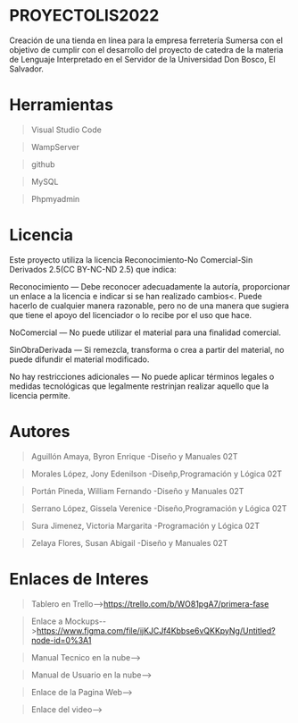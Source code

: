 # PROYECTOLIS2022
Creación de una tienda en línea para la empresa ferretería Sumersa con el objetivo de cumplir con el desarrollo del proyecto de catedra de la materia de Lenguaje Interpretado en el Servidor de la Universidad Don Bosco, El Salvador. 

# Herramientas
>Visual Studio Code

>WampServer

>github

>MySQL 

>Phpmyadmin

# Licencia
Este proyecto utiliza la licencia Reconocimiento-No Comercial-Sin Derivados 2.5(CC BY-NC-ND 2.5) que indica:

Reconocimiento — Debe reconocer adecuadamente la autoría, proporcionar un enlace a la licencia e indicar si se han realizado cambios<. Puede hacerlo de cualquier manera razonable, pero no de una manera que sugiera que tiene el apoyo del licenciador o lo recibe por el uso que hace.

NoComercial — No puede utilizar el material para una finalidad comercial.

SinObraDerivada — Si remezcla, transforma o crea a partir del material, no puede difundir el material modificado.

No hay restricciones adicionales — No puede aplicar términos legales o medidas tecnológicas que legalmente restrinjan realizar aquello que la licencia permite.

# Autores
>Aguillón Amaya, Byron Enrique -Diseño y Manuales 02T

>Morales López, Jony Edenilson -Diseñp,Programación y Lógica 02T

>Portán Pineda, William Fernando -Diseño y Manuales 02T

>Serrano López, Gissela Verenice -Diseño,Programación y Lógica 02T

>Sura Jimenez, Victoria Margarita -Programación y Lógica 02T

>Zelaya Flores, Susan Abigail -Diseño y Manuales 02T

# Enlaces de Interes 
>Tablero en Trello-->https://trello.com/b/WO81pgA7/primera-fase

>Enlace a Mockups-->https://www.figma.com/file/ijKJCJf4Kbbse6vQKKpyNg/Untitled?node-id=0%3A1

>Manual Tecnico en la nube-->

>Manual de Usuario en la nube-->

>Enlace de la Pagina Web-->

>Enlace del video-->
